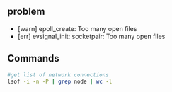 
## problem
* [warn] epoll_create: Too many open files
* [err] evsignal_init: socketpair: Too many open files


## Commands

```bash
#get list of network connections
lsof -i -n -P | grep node | wc -l
```